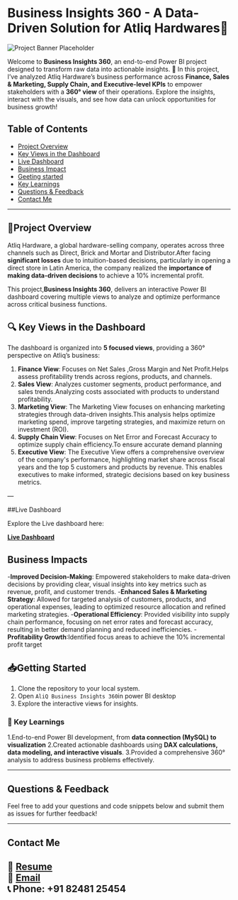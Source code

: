 # Business Insights 360 - A Data-Driven Solution for Atliq Hardwares🎉

![Project Banner Placeholder](https://github.com/najirh/Flipkart--SQL-Project-B01/blob/main/flipkart.jpg)

Welcome to **Business Insights 360**, an end-to-end Power BI project designed to transform raw data into actionable insights. 🚀
In this project, I’ve analyzed Atliq Hardware’s business performance across **Finance, Sales & Marketing, Supply Chain, and Executive-level KPIs** to empower stakeholders with a **360° view** of their operations. Explore the insights, interact with the visuals, and see how data can unlock opportunities for business growth! 

## Table of Contents
- [Project Overview](#project-overview)
- [Key Views in the Dashboard](#key-views-in-dashboard)
- [Live Dashboard](#live-dashboard)
- [Business Impact](#business-impact)
- [Geeting started](#getting-started)
- [Key Learnings](#key-learnings)
- [Questions & Feedback](#questions--feedback)
- [Contact Me](#contact-me)

---

## 🚀Project Overview

Atliq Hardware, a global hardware-selling company, operates across three channels such as Direct, Brick and Mortar and Distributor.After facing **significant losses** due to intuition-based decisions, particularly in opening a direct store in Latin America, the company realized the **importance of making data-driven decisions** to achieve a 10% incremental profit.

This project,**Business Insights 360**, delivers an interactive Power BI dashboard covering multiple views to analyze and optimize performance across critical business functions.

## 🔍 Key Views in the Dashboard

The dashboard is organized into **5 focused views**, providing a 360° perspective on Atliq’s business:


1. **Finance View**: Focuses on Net Sales ,Gross Margin and  Net Profit.Helps assess profitability trends across regions, products, and channels.
2. **Sales View**: Analyzes customer segments, product performance, and sales trends.Analyzing costs associated with products to understand profitability.
3. **Marketing View**: The Marketing View focuses on enhancing marketing strategies through data-driven insights.This analysis helps optimize marketing spend, improve targeting strategies, and maximize return on investment (ROI).
4. **Supply Chain View**: Focuses on Net Error and Forecast Accuracy to optimize supply chain efficiency.To ensure accurate demand planning
5. **Executive View**: The Executive View offers a comprehensive overview of the company's performance, highlighting market share across fiscal years and the top 5 customers and products by revenue. This enables executives to make informed, strategic decisions based on key business metrics.

—

##Live Dashboard

Explore the Live dashboard here:

**[Live Dashboard](https://app.powerbi.com/view?r=eyJrIjoiYzA3YTc4YTQtYTdhOS00N2NiLTlhZGMtNmU3NzljZDNhOGVhIiwidCI6ImM2ZTU0OWIzLTVmNDUtNDAzMi1hYWU5LWQ0MjQ0ZGM1YjJjNCJ9)**  

## Business Impacts

-**Improved Decision-Making**: Empowered stakeholders to make data-driven decisions by providing clear, visual insights into key metrics such as revenue, profit, and customer trends.
-**Enhanced Sales & Marketing Strategy**: Allowed for targeted analysis of customers, products, and operational expenses, leading to optimized resource allocation and refined marketing strategies.
-**Operational Efficiency**: Provided visibility into supply chain performance, focusing on net error rates and forecast accuracy, resulting in better demand planning and reduced inefficiencies.
-**Profitability Growth**:Identified focus areas to achieve the 10% incremental profit target


## 📥Getting Started

1.  Clone the repository to your local system.
2.  Open `AliQ Business Insights 360`in power BI desktop
3.  Explore the interactive views for insights.

### 🔑 Key Learnings

1.End-to-end Power BI development, from **data connection (MySQL) to visualization**
2.Created actionable dashboards using **DAX calculations, data modeling, and interactive visuals**.
3.Provided a comprehensive 360° analysis to address business problems effectively.

---

## Questions & Feedback

Feel free to add your questions and code snippets below and submit them as issues for further feedback!

---

## Contact Me


📄 **[Resume](https://drive.google.com/file/d/1MprFBFLA7zugNGkSlYkCJwafZDyyVYur/view?usp=sharing)**  
📧 **[Email](mailto:surekafathimasf2003@gmail.com)**  
📞 **Phone**: +91 82481 25454
---

